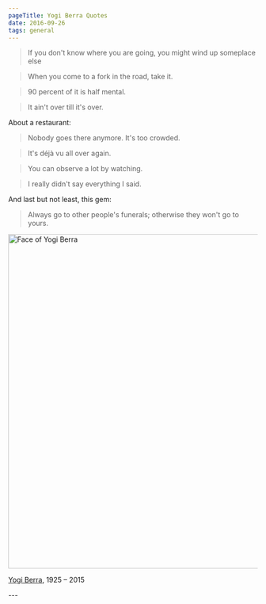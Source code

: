 ```yaml
---
pageTitle: Yogi Berra Quotes
date: 2016-09-26
tags: general
---
```

<blockquote>
<p>If you don't know where you are going, you might wind up someplace else</p>
</blockquote>
<blockquote>
<p>When you come to a fork in the road, take it.</p>
</blockquote>
<blockquote>
<p>90 percent of it is half mental.</p>
</blockquote>
<blockquote>
<p>It ain't over till it's over.</p>
</blockquote>
<p>About a restaurant:</p>
<blockquote>
<p>Nobody goes there anymore. It's too crowded.</p>
</blockquote>
<blockquote>
<p>It's déjà vu all over again.</p>
</blockquote>
<blockquote>
<p>You can observe a lot by watching.</p>
</blockquote>
<blockquote>
<p>I really didn't say everything I said.</p>
</blockquote>
<p>And last but not least, this gem:</p>
<blockquote>
<p>Always go to other people's funerals; otherwise they won't go to yours.</p>
</blockquote>
<p><img src="/assets/images/092215-yogi-berra-pi-sm-vresize-1200-675-high-12.jpg" alt="Face of Yogi Berra" width="1200" height="675" /></p>
<p><a href="https://en.wikipedia.org/wiki/Yogi_Berra">Yogi Berra</a>, 1925 – 2015</p>
---
